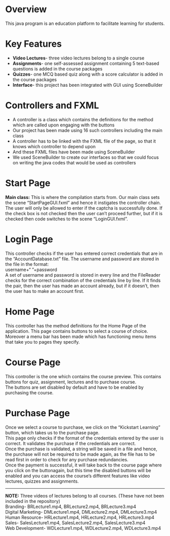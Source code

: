 # Overview
This java program is an education platform to facilitate learning for students.

# Key Features
- <b>Video Lectures</b>- three video lectures belong to a single course
- <b>Assignments</b>- one self-assessed assignment containing 5 text-based questions is added in the course packages
- <b>Quizzes</b>- one MCQ based quiz along with a score calculator is added in the course packages
- <b>Interface</b>- this project has been integrated with GUI using SceneBuilder

# Controllers and FXML
- A controller is a class which contains the definitions for the method which are called upon engaging with the buttons
- Our project has been made using 16 such controllers including the main class
- A controller has to be linked with the FXML file of the page, so that it knows which controller to depend upon
- And these FXML files have been made using SceneBuilder
- We used SceneBuilder to create our interfaces so that we could focus on writing the java codes that would be used as controllers

# Start Page
<b>Main class:</b> This is where the compilation starts from. Our main class sets the scene “StartPageGUI.fxml” and hence it instigates the controller chain.<br>
The user will only be allowed to enter if the captcha is successfully done. If the check box is not checked then the user can’t proceed further, but if it is checked then code switches to the scene “LoginGUI.fxml”.

# Login Page
This controller checks if the user has entered correct credentials that are in the “AccountDatabase.txt” file. The username and password are stored in the file in the format:<br>
username+“ ”+password<br>
A set of username and password is stored in every line and the FileReader checks for the correct combination of the credentials line by line. If it finds the pair, then the user has made an account already, but if it doesn’t, then the user has to make an account first.

# Home Page
This controller has the method definitions for the Home Page of the application. This page contains buttons to select a course of choice. Moreover a menu bar has been made which has functioning menu items that take you to pages they specify.

# Course Page
This controller is the one which contains the course preview. This contains buttons for quiz, assignment, lectures and to purchase course.<br>
The buttons are set disabled by default and have to be enabled by purchasing the course.

# Purchase Page
Once we select a course to purchase, we click on the “Kickstart Learning” button, which takes us to the purchase page.<br>
This page only checks if the format of the credentials entered by the user is correct. It validates the purchase if the credentials are correct.<br>
Once the purchase is validated, a string will be saved in a file and hence, the purchase will not be required to be made again, as the file has to be read first in order to check for any purchase redundancies.<br>
Once the payment is successful, it will take back to the course page where you click on the buttonagain, but this time the disabled buttons will be enabled and you can access the course’s different features like video lectures, quizzes and assignments.
<br>
<hr>
<b>NOTE:</b> Three videos of lectures belong to all courses. (These have not been included in the repository)<br>
Branding- BRLecture1.mp4, BRLecture2.mp4, BRLecture3.mp4<br>
Digital Marketing- DMLecture1.mp4, DMLecture2.mp4, DMLecture3.mp4<br>
Human Resource- HRLecture1.mp4, HRLecture2.mp4, HRLecture3.mp4<br>
Sales- SalesLecture1.mp4, SalesLecture2.mp4, SalesLecture3.mp4<br>
Web Development- WDLecture1.mp4, WDLecture2.mp4, WDLecture3.mp4
